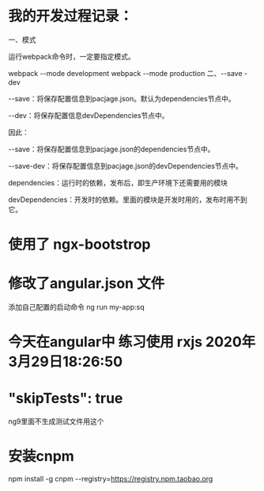 # 我的开发过程记录：
一、模式

运行webpack命令时，一定要指定模式。

webpack --mode development
webpack --mode production
二、--save -dev

--save：将保存配置信息到pacjage.json。默认为dependencies节点中。

--dev：将保存配置信息devDependencies节点中。

因此：

--save：将保存配置信息到pacjage.json的dependencies节点中。

--save-dev：将保存配置信息到pacjage.json的devDependencies节点中。

dependencies：运行时的依赖，发布后，即生产环境下还需要用的模块

devDependencies：开发时的依赖。里面的模块是开发时用的，发布时用不到它。
# 使用了 ngx-bootstrop

# 修改了angular.json 文件 
添加自己配置的启动命令 ng run my-app:sq

# 今天在angular中 练习使用 rxjs 2020年3月29日18:26:50

# "skipTests": true 
ng9里面不生成测试文件用这个

# 安装cnpm

npm install -g cnpm --registry=https://registry.npm.taobao.org